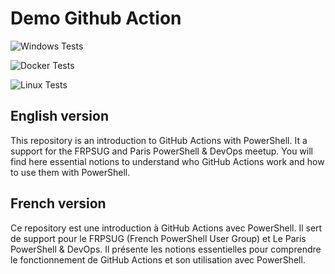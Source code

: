 # Demo Github Action

![Windows Tests](https://github.com/omiossec/Github_Action_Demo/workflows/Windows-wks/badge.svg)

![Docker Tests](https://github.com/omiossec/Github_Action_Demo/workflows/docker-wks/badge.svg)

![Linux Tests](https://github.com/omiossec/Github_Action_Demo/workflows/Linux-wks/badge.svg)

## English version

This repository is an introduction to GitHub Actions with PowerShell. It a support for the FRPSUG and Paris PowerShell & DevOps meetup. 
You will find here essential notions to understand who GitHub Actions work and how to use them with PowerShell.

## French version

Ce repository est une introduction à GitHub Actions avec PowerShell. Il sert de support pour le FRPSUG (French PowerShell User Group) et Le Paris PowerShell & DevOps. 
Il présente les notions essentielles pour comprendre le fonctionnement de GitHub Actions et son utilisation avec PowerShell. 
